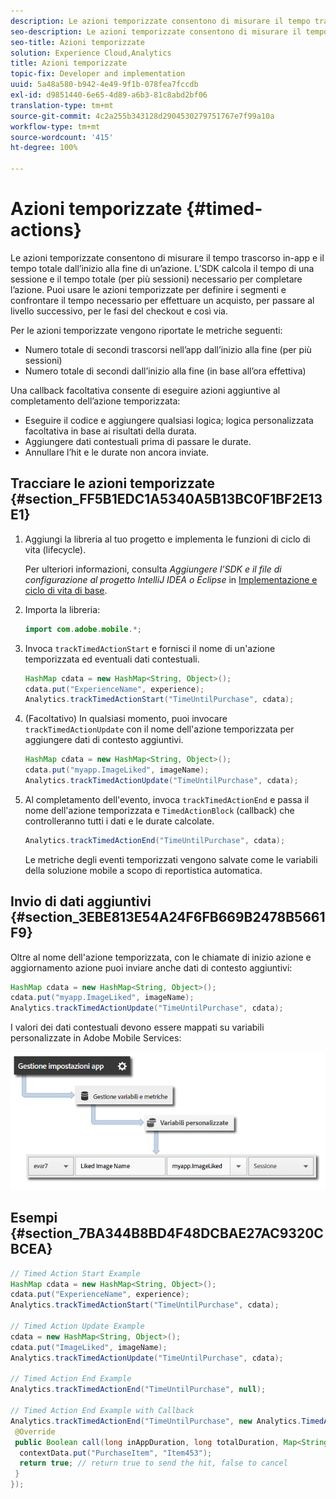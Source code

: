 ```yaml
---
description: Le azioni temporizzate consentono di misurare il tempo trascorso in-app e il tempo totale dall’inizio alla fine di un’azione. L’SDK calcola il tempo di una sessione e il tempo totale (per più sessioni) necessario per completare l’azione. Puoi usare le azioni temporizzate per definire i segmenti e confrontare il tempo necessario per effettuare un acquisto, per passare al livello successivo, per le fasi del checkout e così via.
seo-description: Le azioni temporizzate consentono di misurare il tempo trascorso in-app e il tempo totale dall’inizio alla fine di un’azione. L’SDK calcola il tempo di una sessione e il tempo totale (per più sessioni) necessario per completare l’azione. Puoi usare le azioni temporizzate per definire i segmenti e confrontare il tempo necessario per effettuare un acquisto, per passare al livello successivo, per le fasi del checkout e così via.
seo-title: Azioni temporizzate
solution: Experience Cloud,Analytics
title: Azioni temporizzate
topic-fix: Developer and implementation
uuid: 5a48a580-b942-4e49-9f1b-078fea7fccdb
exl-id: d9851440-6e65-4d89-a6b3-81c8abd2bf06
translation-type: tm+mt
source-git-commit: 4c2a255b343128d2904530279751767e7f99a10a
workflow-type: tm+mt
source-wordcount: '415'
ht-degree: 100%

---
```


# Azioni temporizzate {#timed-actions}

Le azioni temporizzate consentono di misurare il tempo trascorso in-app e il tempo totale dall’inizio alla fine di un’azione. L’SDK calcola il tempo di una sessione e il tempo totale (per più sessioni) necessario per completare l’azione. Puoi usare le azioni temporizzate per definire i segmenti e confrontare il tempo necessario per effettuare un acquisto, per passare al livello successivo, per le fasi del checkout e così via.

Per le azioni temporizzate vengono riportate le metriche seguenti:

* Numero totale di secondi trascorsi nell’app dall’inizio alla fine (per più sessioni)
* Numero totale di secondi dall’inizio alla fine (in base all’ora effettiva)

Una callback facoltativa consente di eseguire azioni aggiuntive al completamento dell’azione temporizzata:

* Eseguire il codice e aggiungere qualsiasi logica; logica personalizzata facoltativa in base ai risultati della durata.
* Aggiungere dati contestuali prima di passare le durate.
* Annullare l’hit e le durate non ancora inviate.

## Tracciare le azioni temporizzate {#section_FF5B1EDC1A5340A5B13BC0F1BF2E13E1}

1. Aggiungi la libreria al tuo progetto e implementa le funzioni di ciclo di vita (lifecycle).

   Per ulteriori informazioni, consulta *Aggiungere l’SDK e il file di configurazione al progetto IntelliJ IDEA o Eclipse* in [Implementazione e ciclo di vita di base](/help/android/getting-started/dev-qs.md).
1. Importa la libreria:

   ```java
   import com.adobe.mobile.*;
   ```

1. Invoca `trackTimedActionStart` e fornisci il nome di un&#39;azione temporizzata ed eventuali dati contestuali.

   ```java
   HashMap cdata = new HashMap<String, Object>(); 
   cdata.put("ExperienceName", experience); 
   Analytics.trackTimedActionStart("TimeUntilPurchase", cdata);
   ```

1. (Facoltativo) In qualsiasi momento, puoi invocare `trackTimedActionUpdate` con il nome dell&#39;azione temporizzata per aggiungere dati di contesto aggiuntivi.

   ```java
   HashMap cdata = new HashMap<String, Object>(); 
   cdata.put("myapp.ImageLiked", imageName); 
   Analytics.trackTimed​ActionUpdate("TimeUntilPurchase", cdata);
   ```

1. Al completamento dell&#39;evento, invoca `trackTimedActionEnd` e passa il nome dell&#39;azione temporizzata e `TimedActionBlock` (callback) che controlleranno tutti i dati e le durate calcolate.

   ```java
   Analytics.trackTimedActionEnd("TimeUntilPurchase", cdata);
   ```

   Le metriche degli eventi temporizzati vengono salvate come le variabili della soluzione mobile a scopo di reportistica automatica.

## Invio di dati aggiuntivi {#section_3EBE813E54A24F6FB669B2478B5661F9}

Oltre al nome dell&#39;azione temporizzata, con le chiamate di inizio azione e aggiornamento azione puoi inviare anche dati di contesto aggiuntivi:

```java
HashMap cdata = new HashMap<String, Object>(); 
cdata.put("myapp.ImageLiked", imageName); 
Analytics.trackTimed​ActionUpdate("TimeUntilPurchase", cdata);
```

I valori dei dati contestuali devono essere mappati su variabili personalizzate in Adobe Mobile Services:

![](assets/map-variable-context-ltv.png)

## Esempi {#section_7BA344B8BD4F48DCBAE27AC9320CBCEA}

```java
// Timed Action Start Example 
HashMap cdata = new HashMap<String, Object>(); 
cdata.put("ExperienceName", experience); 
Analytics.trackTimedActionStart("TimeUntilPurchase", cdata); 
 
// Timed Action Update Example 
cdata = new HashMap<String, Object>(); 
cdata.put("ImageLiked", imageName); 
Analytics.trackTimed​ActionUpdate("TimeUntilPurchase", cdata); 
 
// Timed Action End Example 
Analytics.trackTimedActionEnd("TimeUntilPurchase", null); 
 
// Timed Action End Example with Callback 
Analytics.trackTimedActionEnd("TimeUntilPurchase", new Analytics.TimedActionBlock<Boolean>() { 
 @Override 
 public Boolean call(long inAppDuration, long totalDuration, Map<String, Object> contextData) { 
  contextData.put("PurchaseItem", "Item453"); 
  return true; // return true to send the hit, false to cancel 
 } 
});
```
